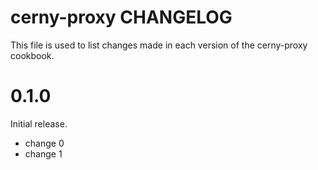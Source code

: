 # cerny-proxy CHANGELOG

This file is used to list changes made in each version of the cerny-proxy cookbook.

# 0.1.0

Initial release.

- change 0
- change 1

